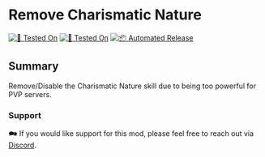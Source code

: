 # Remove Charismatic Nature

[![🧪 Tested On](https://img.shields.io/badge/🧪%20Tested%20On-A21%20b324-blue.svg)](https://7daystodie.com/) [![🧪 Tested On](https://img.shields.io/badge/🧪%20Tested%20On-1.0%20b313-blue.svg)](https://7daystodie.com/) [![📦 Automated Release](https://github.com/jonathan-robertson/remove-charismatic-nature/actions/workflows/release.yml/badge.svg)](https://github.com/jonathan-robertson/remove-charismatic-nature/actions/workflows/release.yml)

## Summary

Remove/Disable the Charismatic Nature skill due to being too powerful for PVP servers.

### Support

🗪 If you would like support for this mod, please feel free to reach out via [Discord](https://discord.gg/tRJHSB9Uk7).
